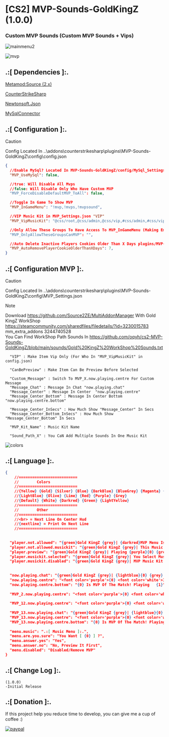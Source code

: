 # [CS2] MVP-Sounds-GoldKingZ (1.0.0)

### Custom MVP Sounds (Custom MVP Sounds + Vips)

![mainmenu2](https://github.com/oqyh/cs2-MVP-Sounds-GoldKingZ/assets/48490385/aa764efe-1405-4736-be35-01f66b26d68f)


![mvp](https://github.com/oqyh/cs2-MVP-Sounds-GoldKingZ/assets/48490385/485ad4a0-3d3e-476e-adad-4d825061c579)


## .:[ Dependencies ]:.
[Metamod:Source (2.x)](https://www.sourcemm.net/downloads.php/?branch=master)

[CounterStrikeSharp](https://github.com/roflmuffin/CounterStrikeSharp/releases)

[Newtonsoft.Json](https://www.nuget.org/packages/Newtonsoft.Json)

[MySqlConnector](https://www.nuget.org/packages/MySqlConnector)

## .:[ Configuration ]:.

> [!CAUTION]
> Config Located In ..\addons\counterstrikesharp\plugins\MVP-Sounds-GoldKingZ\config\config.json                                           
>

```json
{
  //Enable MySql? Located In MVP-Sounds-GoldKingZ/config/MySql_Settings.json
  "MVP_UseMySql": false,

  //true: Will Disable All Mvps
  //false: Will Disable Only Who Have Custom MVP
  "MVP_ForceDisableDefaultMVP_ToAll": false,

  //Toggle In Game To Show MVP 
  "MVP_InGameMenu": "!mvp,!mvps,!mvpsound",

  //VIP Music Kit in MVP_Settings.json "VIP"
  "MVP_VipMusicKit": "@css/root,@css/admin,@css/vip,#css/admin,#css/vip",

  //Only Allow These Groups To Have Access To MVP_InGameMenu (Making Empty "" Means Everyone Has Access) [ex of groups: "@css/root,@css/admin,#css/admin"]
  "MVP_OnlyAllowTheseGroupsCanMVP": "",

  //Auto Delete Inactive Players Cookies Older Than X Days plugins/MVP-Sounds-GoldKingZ/Cookies/MVP_Sounds_Cookies.json
  "MVP_AutoRemovePlayerCookieOlderThanXDays": 7,
}
```


## .:[ Configuration MVP ]:.

> [!CAUTION]
> Config Located In ..\addons\counterstrikesharp\plugins\MVP-Sounds-GoldKingZ\config\MVP_Settings.json                                          
>

> [!NOTE]
> Download https://github.com/Source2ZE/MultiAddonManager  With Gold KingZ WorkShop                                                                                                                               
> https://steamcommunity.com/sharedfiles/filedetails/?id=3230015783                                                                                                                             
> mm_extra_addons 3244740528                                                                                                                        
> You Can Find WorkShop Path Sounds In  https://github.com/oqyh/cs2-MVP-Sounds-GoldKingZ/blob/main/sounds/Gold%20KingZ%20WorkShop%20Sounds.txt                                                                                                                           
                                                                                                                       
```
  "VIP" : Make Item Vip Only (For Who In "MVP_VipMusicKit" in config.json)

  "CanBePreview" : Make Item Can Be Preview Before Selected
  
  "Custom_Message" : Switch To MVP_X.now.playing.centre For Custom Message
  "Message_Chat" : Message In Chat "now.playing.chat"
  "Message_Center" : Message In Center  "now.playing.centre"
  "Message_Center_Bottom" : Message In Center Bottom "now.playing.centre.bottom"

  "Message_Center_InSecs" : How Much Show "Message_Center" In Secs
  "Message_Center_Bottom_InSecs" : How Much Show "Message_Center_Bottom" In Secs 

  "MVP_Kit_Name" : Music Kit Name
  
  "Sound_Path_X" : You CaN Add Multiple Sounds In One Music Kit
```


![colors](https://github.com/oqyh/cs2-MVP-Sounds-GoldKingZ/assets/48490385/ba02c700-8e0b-4ebe-bc28-103b796c0b2e)



## .:[ Language ]:.
```json
{
    //==========================
    //        Colors
    //==========================
    //{Yellow} {Gold} {Silver} {Blue} {DarkBlue} {BlueGrey} {Magenta} {LightRed}
    //{LightBlue} {Olive} {Lime} {Red} {Purple} {Grey}
    //{Default} {White} {Darkred} {Green} {LightYellow}
    //==========================
    //        Other
    //==========================
    //<br> = Next Line On Center Hud 
    //{nextline} = Print On Next Line
    //==========================
	
	
  "player.not.allowed": "{green}Gold KingZ {grey}| {darkred}MVP Menu Is For {lime}VIPS {darkred}Only",
  "player.not.allowed.musickit": "{green}Gold KingZ {grey}| This Music Kit For {darkred}Vips Only",
  "player.preview": "{green}Gold KingZ {grey}| Playing {purple}{0} {grey}For You Only",
  "player.musickit.selected": "{green}Gold KingZ {grey}| You Select Music Kit {purple}{0}",
  "player.musickit.disabled": "{green}Gold KingZ {grey}| MVP Music Kit Now {darkred}Disabled",
  
  
  "now.playing.chat": "{green}Gold KingZ {grey}| {lightblue}{0} {grey} Is MVP {nextline}{green}Gold KingZ {grey}| Now Playing {purple}{1}",
  "now.playing.centre": "<font color='purple'>{0} <font color='white'>Is MVP Of The Match! <br> <font color='white'>Playing <font color='green'>{1} </font>",
  "now.playing.centre.bottom": "{0} Is MVP Of The Match! Playing   {1}",
  
  "MVP_2.now.playing.centre": "<font color='purple'>{0} <font color='white'>Is MVP Of The Match! <br> <img src='https://raw.githubusercontent.com/oqyh/cs2-MVP-Sounds-GoldKingZ/main/Resources/skull1.gif' class=''> <br> <br> <font color='white'>Playing <font color='green'>{1} </font>",
  
  "MVP_12.now.playing.centre": "<font color='purple'>{0} <font color='white'>Is MVP Of The Match! <br> <img src='https://raw.githubusercontent.com/oqyh/cs2-MVP-Sounds-GoldKingZ/main/Resources/9mm.gif' class=''> <br> <br> <font color='white'>Playing <font color='green'>{1} </font>",
  
  "MVP_13.now.playing.chat": "{green}Gold KingZ {grey}| {lightblue}{0} {grey} Is MVP Of The Match !!!!!!! {nextline}{green}Gold KingZ {grey}| Now Playing {purple}{1}",
  "MVP_13.now.playing.centre": "<font color='purple'>{0} <font color='white'>Is MVP Of The Match! <br> <img src='https://raw.githubusercontent.com/oqyh/cs2-MVP-Sounds-GoldKingZ/main/Resources/skull2.gif' class=''> <br> <br> <font color='white'>Playing <font color='green'>{1} </font>",
  "MVP_13.now.playing.centre.bottom": "{0} Is MVP Of The Match! Playing   {1}",
  
  "menu.music": ".:[ Music Menu ]:.",
  "menu.are.you.sure": "You Want [ {0} ] ?",
  "menu.answer.yes": "Yes",
  "menu.answer.no": "No, Preview It First",
  "menu.disabled": "Disabled/Remove MVP"
}
```


## .:[ Change Log ]:.
```
(1.0.0)
-Initial Release
```

## .:[ Donation ]:.

If this project help you reduce time to develop, you can give me a cup of coffee :)

[![paypal](https://www.paypalobjects.com/en_US/i/btn/btn_donateCC_LG.gif)](https://paypal.me/oQYh)
